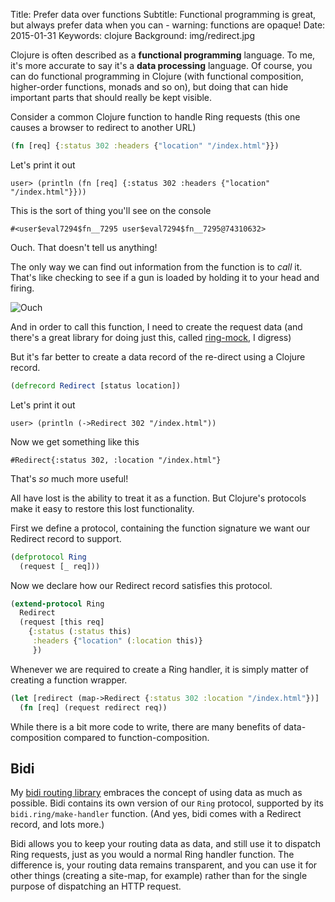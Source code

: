 Title: Prefer data over functions
Subtitle: Functional programming is great, but always prefer data when you can - warning: functions are opaque!
Date: 2015-01-31
Keywords: clojure
Background: img/redirect.jpg

Clojure is often described as a __functional programming__ language. To me,
it's more accurate to say it's a __data processing__ language. Of course,
you can do functional programming in Clojure (with functional
composition, higher-order functions, monads and so on), but doing that can hide important parts that should really be kept visible.

Consider a common Clojure function to handle Ring requests (this
one causes a browser to redirect to another URL)

```clojure
(fn [req] {:status 302 :headers {"location" "/index.html"}})
```

Let's print it out

```
user> (println (fn [req] {:status 302 :headers {"location" "/index.html"}}))
```

This is the sort of thing you'll see on the console

```
#<user$eval7294$fn__7295 user$eval7294$fn__7295@74310632>
```

Ouch. That doesn't tell us anything!

The only way we can find out information from the function is to _call_
it. That's like checking to see if a gun is loaded by holding it to your
head and firing.

![Ouch](img/gun.jpg)

And in order to call this function, I need to create the request data (and there's a great library for doing just this, called [ring-mock](https://github.com/weavejester/ring-mock), I digress)

But it's far better to create a data record of the re-direct using
a Clojure record.

```clojure
(defrecord Redirect [status location])
```

Let's print it out

```
user> (println (->Redirect 302 "/index.html"))
```

Now we get something like this

```
#Redirect{:status 302, :location "/index.html"}
```

That's _so_ much more useful!

All have lost is the ability to treat it as a function. But Clojure's
protocols make it easy to restore this lost functionality.

First we define a protocol, containing the function signature we want
our Redirect record to support.

```clojure
(defprotocol Ring
  (request [_ req]))
```

Now we declare how our Redirect record satisfies this protocol.

```clojure
(extend-protocol Ring
  Redirect
  (request [this req]
    {:status (:status this)
     :headers {"location" (:location this)}
     })
```

Whenever we are required to create a Ring handler, it is simply matter
of creating a function wrapper.

```clojure
(let [redirect (map->Redirect {:status 302 :location "/index.html"})]
  (fn [req] (request redirect req))
```

While there is a bit more code to write, there are many benefits of
data-composition compared to function-composition.

## Bidi

My [bidi routing library](https://github.com/juxt/bidi) embraces the concept
of using data as much as possible. Bidi contains its own version of our
`Ring` protocol, supported by its `bidi.ring/make-handler` function. (And
yes, bidi comes with a Redirect record, and lots more.)

Bidi allows you to keep your routing data as data, and still use it to
dispatch Ring requests, just as you would a normal Ring handler
function. The difference is, your routing data remains transparent, and
you can use it for other things (creating a site-map, for example)
rather than for the single purpose of dispatching an HTTP request.
